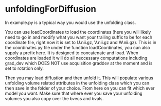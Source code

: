 # unfoldingForDiffusion

In example.py is a typical way you would use the unfolding class.

You can use loadCoordinates to load the coordinates (here you will likely need to go in and modify what you want your trailing suffix to be for each coordinate file, right now it is set to U.nii.gz, V.nii.gz and W.nii.gz). This is in the coordinates.py file under the function loadCoordinates, you can also supply a prefix here. It is designed to concatenate and load. When coordinates are loaded it will do all neccessary computations including grad_dev which DOES NOT use acquisition graddev at the moment and is set to rotation only.

Then you may load diffustion and then unfold it. This will populate various unfolding volume related attributes in the unfolding class which you can then save in the folder of your choice. From here on you can fit which ever model you want. Make sure that where ever you save your unfolding volumes you also copy over the bvecs and bvals.

